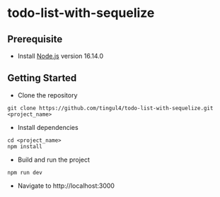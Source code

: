 # todo-list-with-sequelize
## Prerequisite
- Install [Node.js](https://nodejs.org/en) version 16.14.0
## Getting Started
- Clone the repository
```
git clone https://github.com/tingul4/todo-list-with-sequelize.git <project_name>
```
- Install dependencies
```
cd <project_name>
npm install
```
- Build and run the project
```
npm run dev
```
- Navigate to http://localhost:3000